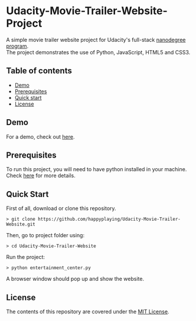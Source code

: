 # Udacity-Movie-Trailer-Website-Project

A simple movie trailer website project for Udacity's full-stack [nanodegree program](https://www.udacity.com/nanodegree).<br /> 
The project demonstrates the use of Python, JavaScript, HTML5 and CSS3. 

## Table of contents

- [Demo](#demo)
- [Prerequisites](#prerequisites)
- [Quick start](#quick-start)
- [License](#license)

## Demo

For a demo, check out [here](https://www.geekchao.com/pages/fresh-tomatoes-movie-trailers/fresh-tomatoes-movie-trailers.html).

## Prerequisites

To run this project, you will need to have python installed in your machine. Check [here](https://www.python.org) for more details.

## Quick Start

First of all, download or clone this repository.

```
> git clone https://github.com/happyplaying/Udacity-Movie-Trailer-Website.git
```

Then, go to project folder using:

```
> cd Udacity-Movie-Trailer-Website
```

Run the project:

```
> python entertainment_center.py
```

A browser window should pop up and show the website.


## License

The contents of this repository are covered under the [MIT License](LICENSE).



